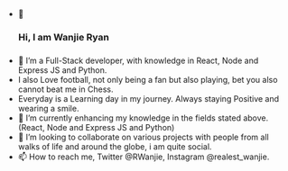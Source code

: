 - 👋 <h3> Hi, I am Wanjie Ryan <h3>
- 👀 I’m a Full-Stack developer, with knowledge in React, Node and Express JS and Python.
- I also Love football, not only being a fan but also playing, bet you also cannot beat me in Chess.
- Everyday is a Learning day in my journey. Always staying Positive and wearing a smile.
- 🌱 I’m currently enhancing my knowledge in the fields stated above.(React, Node and Express JS and Python)
- 💞️ I’m looking to collaborate on various projects with people from all walks of life and around the globe, i am quite social.
- 📫 How to reach me, Twitter @RWanjie, Instagram @realest_wanjie.

<!---
Wanjie-Ryan/Wanjie-Ryan is a ✨ special ✨ repository because its `README.md` (this file) appears on your GitHub profile.
You can click the Preview link to take a look at your changes.
--->


